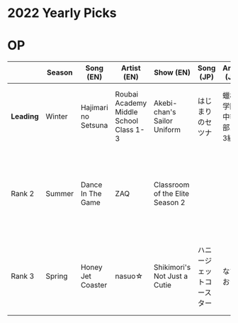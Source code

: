 # 2022 Yearly Picks

# OP
|             | Season    | Song (EN)           | Artist (EN)                            | Show (EN)                       | Song (JP)                | Artist (JP)          | Show (JP)                      |
| ----------- | --- | ------------------- | -------------------------------------- | ------------------------------- | ------------------------ | -------------------- | ------------------------------ |
| **Leading** | Winter    | Hajimari no Setsuna | Roubai Academy Middle School Class 1-3 | Akebi-chan's Sailor Uniform     | はじまりのセツナ         | 蠟梅学園中等部1年3組 | 明日ちゃんのセーラー服         |
| Rank 2      | Summer    | Dance In The Game   | ZAQ                                    | Classroom of the Elite Season 2 |                          |                      | ようこそ実力至上主義の教室へ２ |
| Rank 3      | Spring    | Honey Jet Coaster   | nasuo☆                                 | Shikimori's Not Just a Cutie    | ハニージェットコースター | なすお☆              | 可愛いだけじゃない式守さん     |

